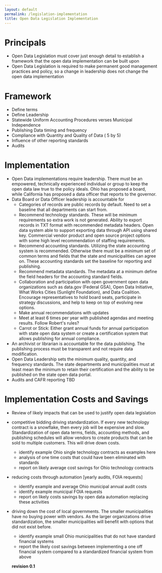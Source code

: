 ```yaml
---
layout: default
permalink: /legislation-implementation
title: Open Data Legislation Implementation
---
```


# Principals
* Open Data Legislation must cover just enough detail to establish a framework that the open data implementation can be built upon
* Open Data Legislation is required to make permanent good management practices and policy, so a change in leadership does not change the open data implementation

# Framework
* Define terms
* Define Leadership
* Statewide Uniform Accounting Procedures verses Municipal Independence
* Publishing Data timing and frequency
* Compliance with Quantity and Quality of Data ( 5 by 5)
* Influence of other reporting standards
* Audits

# Implementation
* Open Data implementations require leadership. There must be an empowered, technically experienced individual or group to keep the open data law true to the policy ideals. Ohio has proposed a board, while California has proposed a data officer that reports to the governor. 
* Data Board or Data Officer leadership is accountable for
  * Categories of records are public records by default. Need to set a baseline that all departments can start from.
  * Recommend technology standards. These will be minimum requirements so extra work is not generated. Ability to export records in TXT format with recommended metadata headers. Open data system able to support exporting data through API using shared key. Commercial vendor product and open source project options with some high level recommendation of staffing requirements. 
  * Recommend accounting standards. Utilizing the state accounting system is recommended. Otherwise there must be a minimum set of common terms and fields that the state and municipalities can agree on. These accounting standards set the baseline for reporting and publishing.
  * Recommend metadata standards. The metadata at a minimum define the field headers for the accounting standard fields. 
  * Collaboration and participation with open government open data organizations such as data.gov (Federal GSA), Open Data Initiative, What Works Cities (Sunlight Foundation), and Data Coalition. Encourage representatives to hold board seats, participate in strategy discussions, and help to keep on top of evolving new options. 
  * Make annual recommendations with updates
  * Meet at least 6 times per year with published agendas and meeting results. Follow Robert's rules?
  * Carrot or Stick: Either grant annual funds for annual participation with state open data system or create a certification system that allows publishing for annual compliance.
* An archivist or librarian is accountable for the data publishing. The publishing process must be transparent and not require data modification. 
* Open Data Leadership sets the minimum quality, quantity, and frequency standards. The state departments and municipalities must at least mean the minimum to retain their certification and the ability to be published on the state open data portal. 
* Audits and CAFR reporting TBD

# Implementation Costs and Savings
* Review of likely impacts that can be used to justify open data legislation
* competitive bidding driving standardization. If every new technology contract is a snowflake, then every job will be expensive and slow. Standardization of open data terms, fields, accounting methods, and publishing schedules will allow vendors to create products that can be sold to multiple customers. This will drive down costs.
  * identify example Ohio single technology contracts as examples here
  * analysis of one time costs that could have been eliminated with standards
  * report on likely average cost savings for Ohio technology contracts
* reducing costs through automation [yearly audits, FOIA requests]
  * identify example and average Ohio municipal annual audit costs
  * identify example municipal FOIA requests
  * report on likely costs savings by open data automation replacing these activities 
* driving down the cost of local governments. The smaller municipalities have no buying power with vendors. As the larger organizations drive standardization, the smaller municipalities will benefit with options that did not exist before.
  * identify example small Ohio municipalities that do not have standard financial systems
  * report the likely cost savings between implementing a one off financial system compared to a standardized financial system from above
  
  **revision 0.1**